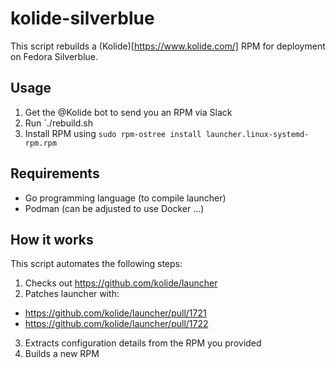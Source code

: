 # kolide-silverblue

This script rebuilds a (Kolide)[https://www.kolide.com/] RPM for deployment on Fedora Silverblue.

## Usage

1. Get the @Kolide bot to send you an RPM via Slack
2. Run `./rebuild.sh <path to RPM>
3. Install RPM using `sudo rpm-ostree install launcher.linux-systemd-rpm.rpm`

## Requirements

- Go programming language (to compile launcher)
- Podman (can be adjusted to use Docker ...)

## How it works

This script automates the following steps:

1. Checks out https://github.com/kolide/launcher
2. Patches launcher with:
  - https://github.com/kolide/launcher/pull/1721
  - https://github.com/kolide/launcher/pull/1722
3. Extracts configuration details from the RPM you provided
4. Builds a new RPM
